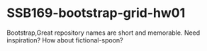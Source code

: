 # SSB169-bootstrap-grid-hw01
Bootstrap,Great repository names are short and memorable. Need inspiration? How about fictional-spoon?

